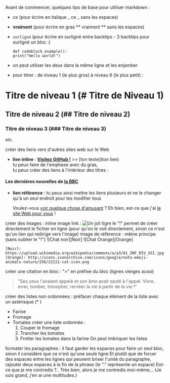 Avant de commencer, quelques tips de base pour utiliser markdown :

* _ce_ (pour écrire en italique _ ce _ sans les espaces)
* **vraiment** (pour écrire en gras ** vraiment ** sans les espaces)
* `surligné` (pour écrire en surligné entre backtips - 3 backtips pour surligné un bloc :)
  ```
  def codeblock_example():
  print("Hello world!")
  ```

* on peut utiliser les deux dans la même ligne et les enjamber
* pour titrer : de niveau 1 (le plus gros) à niveau 6 (le plus petit) :

# Titre de niveau 1 (# Titre de Niveau 1)
## Titre de niveau 2 (## Titre de niveau 2)
### Titre de niveau 3 (### Titre de niveau 3)
etc.

créer des liens vers d'autres sites web sur le Web
* **lien inline** : [**Visitez GitHub !**](www.github.com) >> [ton texte](ton lien)<br>
tu peux faire de l'emphase avec du gras,<br>
tu peux créer des liens à l'intérieur des titres :
#### Les dernières nouvelles de [la BBC](www.bbc.com/news)

* **lien référence** : tu peux ainsi mettre les liens plusieurs et ne le changer qu'à un seul endroit pour les modifier tous

    Voulez-vous [voir quelque chose d'amusant][un endroit amusant] ?
    Eh bien, est-ce que j'ai [le site Web pour vous][un autre endroit amusant] !

    [un endroit amusant]: www.zombo.com
    [un autre endroit amusant]: www.stumbleupon.com

créer des images :
  inline image link : ![Un joli tigre](https://upload.wikimedia.org/wikipedia/commons/5/56/Tiger.50.jpg)
    le "!" permet de créer directement le fichier en ligne (pour qu'on le voit directement, sinon ce n'est qu'un lien qui redirige vers l'image)
  image de référence : même principe (sans oublier le "!")
    ![Chat noir][Noir]
    ![Chat Orange][Orange]

    [Noir]: https://upload.wikimedia.org/wikipedia/commons/a/a3/81_INF_DIV_SSI.jpg
    [Orange]: http://icons.iconarchive.com/icons/google/noto-emoji-animals-nature/256/22221-cat-icon.png

créer une citation en bloc : ">" en préfixe du bloc (lignes vierges aussi)
  >"Ses yeux l'avaient appelé et son âme avait sauté à l'appel. Vivre, errer, tomber, triompher, recréer la vie à partir de la vie !"

créer des listes non ordonnées :  préfacer chaque élément de la liste avec un astérisque (* )
  * Farine
  * Fromage
  * Tomates
    créer une liste ordonnée :
      1. Couper le fromage
      2. Trancher les tomates
      3. Frotter les tomates dans la farine
On peut imbriquer les listes

formater les paragraphes : il faut garder les espaces pour faire un seul bloc, sinon il considère que ce n'est qu'une seule ligne
Et plutôt que de forcer des espaces entre les lignes qui peuvent briser l'unité du paragraphe, rajouter deux espaces à la fin de la phrase (le "." représente un espace)
  Est-ce que je me contredis ?..
  Très bien, alors je me contredis moi-même,..
  (Je suis grand, j'en ai une multitudes.)
